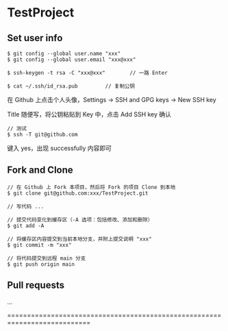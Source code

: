 # TestProject

## Set user info
	$ git config --global user.name "xxx"
	$ git config --global user.email "xxx@xxx"

	$ ssh-keygen -t rsa -C "xxx@xxx"        // 一路 Enter

	$ cat ~/.ssh/id_rsa.pub			// 复制公钥

在 Github 上点击个人头像，Settings -> SSH and GPG keys -> New SSH key

Title 随便写，将公钥粘贴到 Key 中，点击 Add SSH key 确认

	// 测试
	$ ssh -T git@github.com

键入 yes，出现 successfully 内容即可

## Fork and Clone
	// 在 Github 上 Fork 本项目，然后将 Fork 的项目 Clone 到本地
	$ git clone git@github.com:xxx/TestProject.git

	// 写代码 ...

	// 提交代码变化到缓存区（-A 选项：包括修改、添加和删除）
	$ git add -A

	// 将缓存区内容提交到当前本地分支，并附上提交说明 "xxx"
	$ git commit -m "xxx"

	// 将代码提交到远程 main 分支
	$ git push origin main

## Pull requests

...

===========================================================================
